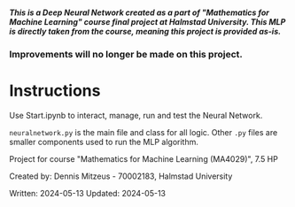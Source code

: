 ##### This is a Deep Neural Network created as a part of "Mathematics for Machine Learning" course final project at Halmstad University. This MLP is directly taken from the course, meaning this project is provided as-is. 

### Improvements will no longer be made on this project.



# Instructions

Use Start.ipynb to interact, manage, run and test the Neural Network. 

`neuralnetwork.py` is the main file and class for all logic. Other `.py` files are smaller components used to run the MLP algorithm.


Project for course "Mathematics for Machine Learning (MA4029)", 7.5 HP

Created by: Dennis Mitzeus - 70002183, Halmstad University

Written: 2024-05-13
Updated: 2024-05-13
 
